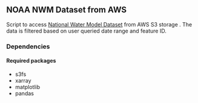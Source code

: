 ## NOAA NWM Dataset from AWS

Script to access [National Water Model Dataset](https://registry.opendata.aws/nwm-archive/) from AWS S3 storage .
The data is filtered based on user queried date range and feature ID.

### Dependencies

#### Required packages

- s3fs
- xarray
- matplotlib
- pandas
